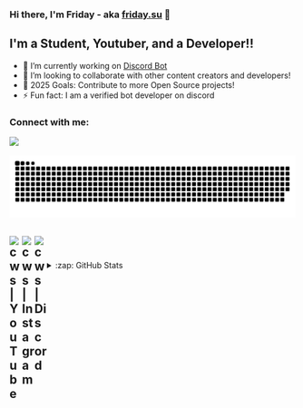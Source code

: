 ### Hi there, I'm Friday - aka [friday.su][website] 👋


## I'm a Student, Youtuber, and a Developer!!

- 🔭 I’m currently working on [Discord Bot](https://github.com/friday2su/Discord-Bot)
- 👯 I’m looking to collaborate with other content creators and developers!
- 🥅 2025 Goals: Contribute to more Open Source projects!
- ⚡ Fun fact: I am a verified bot developer on discord

### Connect with me:

[![](https://discord.c99.nl/widget/theme-4/1203605618745933880.png)](https://discord.gg/EWr3GgP6fe)

<img  src="snake.svg" alt="example" />

[<img align="left" alt="cws | YouTube" width="22px" src="https://assets.stickpng.com/images/580b57fcd9996e24bc43c545.png" />][youtube]
[<img align="left" alt="cws | Instagram" width="22px" src="https://logodownload.org/wp-content/uploads/2017/04/instagram-logo.png" />][instagram]
[<img align="left" alt="cws | Discord" width="22px" src="https://logodownload.org/wp-content/uploads/2017/11/discord-logo-0.png" />][discord]
<br />
---


<details>
  <summary>:zap: GitHub Stats</summary>
  <br>
  <img align="left" alt="Friday's GitHub Stats" src="https://github-readme-stats.vercel.app/api?username=friday2su&show_icons=true&hide_border=true&theme=radical" />

</details>

[website]: https://github.com/friday2su
[instagram]: https://instagram.com/uxrahul.sh
[youtube]: https://youtube.com/@Im0Prince?sub_confirmation=1
[discord]: https://discord.gg/zPjH55uCYt
